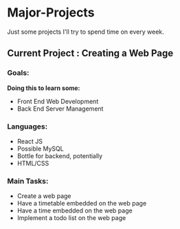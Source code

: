 # Major-Projects
Just some projects I'll try to spend time on every week.
## Current Project : Creating a Web Page
### Goals:
**Doing this to learn some:**
- Front End Web Development
- Back End Server Management

### Languages:
- React JS
- Possible MySQL
- Bottle for backend, potentially
- HTML/CSS

### Main Tasks:
- Create a web page
- Have a timetable embedded on the web page
- Have a time embedded on the web page
- Implement a todo list on the web page

